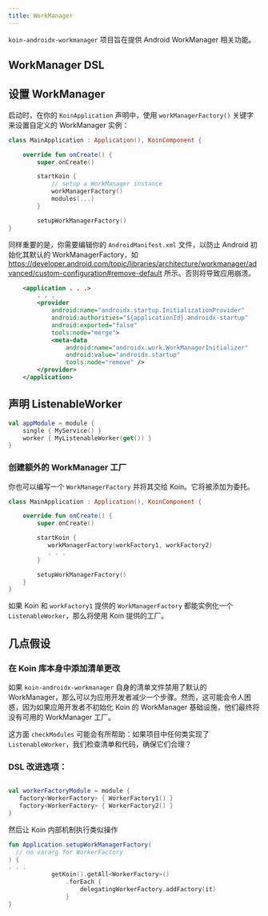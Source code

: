```yaml
---
title: WorkManager
---
```


`koin-androidx-workmanager` 项目旨在提供 Android WorkManager 相关功能。

## WorkManager DSL

## 设置 WorkManager

启动时，在你的 `KoinApplication` 声明中，使用 `workManagerFactory()` 关键字来设置自定义的 WorkManager 实例：

```kotlin
class MainApplication : Application(), KoinComponent {

    override fun onCreate() {
        super.onCreate()

        startKoin {
            // setup a WorkManager instance
            workManagerFactory()
            modules(...)
        }

        setupWorkManagerFactory()
}
```

同样重要的是，你需要编辑你的 `AndroidManifest.xml` 文件，以防止 Android 初始化其默认的 WorkManagerFactory，如 https://developer.android.com/topic/libraries/architecture/workmanager/advanced/custom-configuration#remove-default 所示。否则将导致应用崩溃。

```xml
    <application . . .>
        . . .
        <provider
            android:name="androidx.startup.InitializationProvider"
            android:authorities="${applicationId}.androidx-startup"
            android:exported="false"
            tools:node="merge">
            <meta-data
                android:name="androidx.work.WorkManagerInitializer"
                android:value="androidx.startup"
                tools:node="remove" />
        </provider>
    </application>
```

## 声明 ListenableWorker

```kotlin
val appModule = module {
    single { MyService() }
    worker { MyListenableWorker(get()) }
}
```

### 创建额外的 WorkManager 工厂

你也可以编写一个 `WorkManagerFactory` 并将其交给 Koin。它将被添加为委托。

```kotlin
class MainApplication : Application(), KoinComponent {

    override fun onCreate() {
        super.onCreate()

        startKoin {
           workManagerFactory(workFactory1, workFactory2)
           . . .
        }

        setupWorkManagerFactory()
    }
}

```

如果 Koin 和 `workFactory1` 提供的 `WorkManagerFactory` 都能实例化一个 `ListenableWorker`，那么将使用 Koin 提供的工厂。

## 几点假设

### 在 Koin 库本身中添加清单更改
如果 `koin-androidx-workmanager` 自身的清单文件禁用了默认的 WorkManager，那么可以为应用开发者减少一个步骤。然而，这可能会令人困惑，因为如果应用开发者不初始化 Koin 的 WorkManager 基础设施，他们最终将没有可用的 WorkManager 工厂。

这方面 `checkModules` 可能会有所帮助：如果项目中任何类实现了 `ListenableWorker`，我们检查清单和代码，确保它们合理？

### DSL 改进选项：

```kotlin

val workerFactoryModule = module {
   factory<WorkerFactory> { WorkerFactory1() }
   factory<WorkerFactory> { WorkerFactory2() }
}
```

然后让 Koin 内部机制执行类似操作

```kotlin
fun Application.setupWorkManagerFactory(
  // no vararg for WorkerFactory
) {
. . .
            getKoin().getAll<WorkerFactory>()
                .forEach {
                    delegatingWorkerFactory.addFactory(it)
                }
}